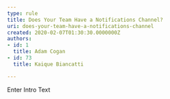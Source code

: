```yaml
---
type: rule
title: Does Your Team Have a Notifications Channel?
uri: does-your-team-have-a-notifications-channel
created: 2020-02-07T01:30:30.0000000Z
authors:
- id: 1
  title: Adam Cogan
- id: 73
  title: Kaique Biancatti

---
```




<span class='intro'> Enter Intro Text </span>




